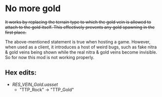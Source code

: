 # No more gold

~~It works by replacing the terrain type to which the gold vein is allowed to attach to the gold itself. This effectively prevents any gold spawning in the first place.~~

The above-mentioned statement is true when hosting a game. However, when used as a client,
it introduces a host of weird bugs, such as fake nitra & gold veins being shown
while the real nitra & gold veins become invisible. So for now this mod is not working properly.

## **Hex edits**:
- *RES_VEIN_Gold.uasset*
  - "TTP_Rock" -> "TTP_Gold"